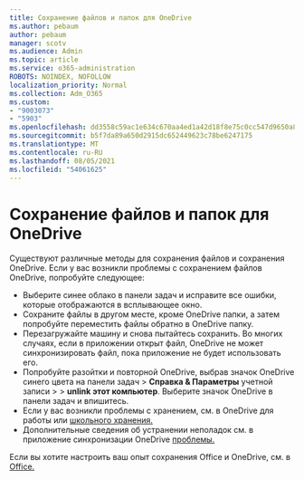 ```yaml
---
title: Сохранение файлов и папок для OneDrive
ms.author: pebaum
author: pebaum
manager: scotv
ms.audience: Admin
ms.topic: article
ms.service: o365-administration
ROBOTS: NOINDEX, NOFOLLOW
localization_priority: Normal
ms.collection: Adm_O365
ms.custom:
- "9003073"
- "5903"
ms.openlocfilehash: dd3558c59ac1e634c670aa4ed1a42d18f8e75c0cc547d9650a84c918b77e056c
ms.sourcegitcommit: b5f7da89a650d2915dc652449623c78be6247175
ms.translationtype: MT
ms.contentlocale: ru-RU
ms.lasthandoff: 08/05/2021
ms.locfileid: "54061625"
---
```

# <a name="saving-files-and-folders-to-onedrive"></a>Сохранение файлов и папок для OneDrive

Существуют различные методы для сохранения файлов и сохранения OneDrive. Если у вас возникли проблемы с сохранением файлов OneDrive, попробуйте следующее:

- Выберите синее облако в панели задач и исправите все ошибки, которые отображаются в всплывающее окно.
- Сохраните файлы в другом месте, кроме OneDrive папки, а затем попробуйте переместить файлы обратно в OneDrive папку.
- Перезагружайте машину и снова пытайтесь сохранить. Во многих случаях, если в приложении открыт файл, OneDrive не может синхронизировать файл, пока приложение не будет использовать его.    
- Попробуйте разойтки и повторной OneDrive, выбрав значок OneDrive синего цвета на панели задач > **Справка & Параметры** учетной записи  >    >  **unlink этот компьютер**. Выберите значок OneDrive в панели задач и впишитесь.
- Если у вас возникли проблемы с хранением, см. в OneDrive для работы или [школьного хранения.](https://support.microsoft.com/office/manage-your-onedrive-for-work-or-school-storage-31519161-059c-4764-b6f8-f5cd29f7fe68)
- Дополнительные сведения об устранении неполадок см. в приложение синхронизации OneDrive [проблемы.](https://docs.microsoft.com/alchemyinsights/fix-onedrive-sync-issues)  

Если вы хотите настроить ваш опыт сохранения Office и OneDrive, см. в [Office.](https://support.microsoft.com/office/customize-the-save-experience-in-office-786200a7-f5f2-4d26-a3ae-b78c60dd5d3b)
